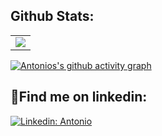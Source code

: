 ## Github Stats:

<table>
  <tr>
    <td>
       <a href="http://www.github.com/antoniohof"><img src="https://github-readme-streak-stats.herokuapp.com/?user=antoniohof&stroke=ffffff&background=000000&ring=5BCDEC&fire=ffffff&currStreakNum=ffffff&currStreakLabel=ffffff&sideNums=ffffff&sideLabels=ffffff&dates=ffffff&hide_border=true" /></a>
    </td>
  </tr>
</table>


[![Antonios's github activity graph](https://github-readme-activity-graph.vercel.app/graph?username=antoniohof&theme=high-contrast)](https://github.com/ashutosh00710/github-readme-activity-graph)


## 🚀Find me on linkedin:

[![Linkedin: Antonio](https://img.shields.io/badge/-Linkedin-blue?style=flat-square&logo=Linkedin&logoColor=white&link=https://www.linkedin.com/in/antoniohof/)](https://www.linkedin.com/in/antoniohof/)
